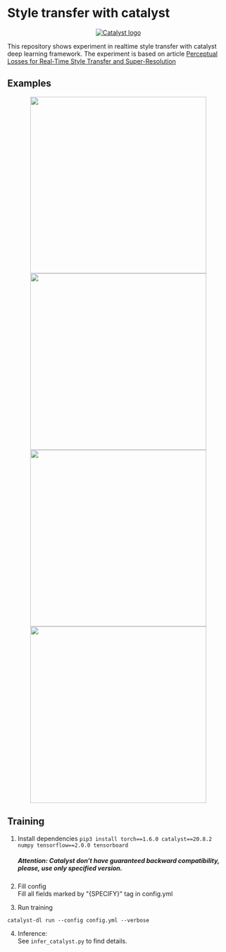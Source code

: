 # Style transfer with catalyst

<div align="center">

[![Catalyst logo](https://raw.githubusercontent.com/catalyst-team/catalyst-pics/master/pics/catalyst_logo.png)](https://github.com/catalyst-team/catalyst)

</div>

This repository shows experiment in realtime style transfer with catalyst deep learning framework. The experiment is based on article 
[Perceptual Losses for Real-Time Style Transfer and Super-Resolution](https://arxiv.org/abs/1603.08155)


## Examples

<div align="center">
<img src="images/city_origin.jpg" width="400"/>
<img src="images/city_blue.png" width="400"/><br>
<img src="images/city_iris.png" width="400"/>
<img src="images/city_city.png" width="400"/>
</div>

## Training

1. Install dependencies 
```pip3 install torch==1.6.0 catalyst==20.8.2 numpy tensorflow==2.0.0 tensorboard```
    ##### Attention: Catalyst don't have guaranteed backward compatibility, please, use only specified version.

2. Fill config \
Fill all fields marked by "{SPECIFY}" tag in config.yml

3. Run training 
```
catalyst-dl run --config config.yml --verbose
```

4. Inference: \
See ```infer_catalyst.py``` to find details.
